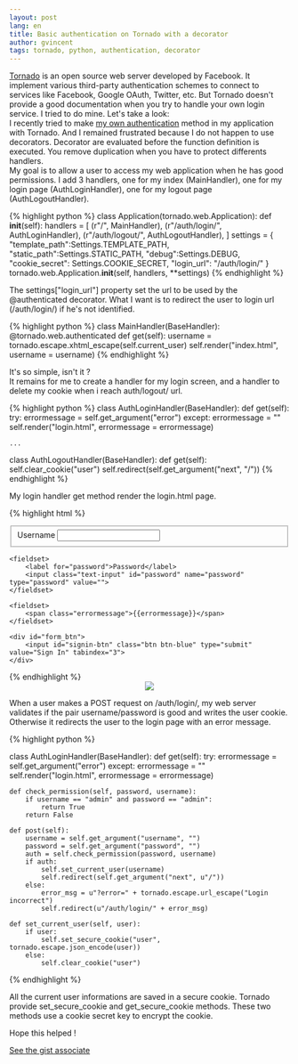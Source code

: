 ```yaml
---
layout: post
lang: en
title: Basic authentication on Tornado with a decorator
author: gvincent
tags: tornado, python, authentication, decorator
---
```

<p>
<a href="http://www.tornadoweb.org/">Tornado</a> is an open source web server developed by Facebook. It implement various third-party authentication schemes to connect to services like Facebook, Google OAuth, Twitter, etc. But Tornado doesn't provide a good documentation when you try to handle your own login service. I tried to do mine. Let's take a look:
<br>
I recently tried to make <a href="/2013/02/09/Basic-authentication-on-Tornado.html">my own authentication</a> method in my application with Tornado. And I remained frustrated because I do not happen to use decorators. Decorator are evaluated before the function definition is executed. You remove duplication when you have to protect differents handlers. 
<br>
My goal is to allow a user to access my web application when he has good permissions. I add 3 handlers, one for my index (MainHandler), one for my login page (AuthLoginHandler), one for my logout page (AuthLogoutHandler). 
</p>


{% highlight python %}
class Application(tornado.web.Application):
    def __init__(self):
        handlers = [
            (r"/", MainHandler),
            (r"/auth/login/", AuthLoginHandler),
            (r"/auth/logout/", AuthLogoutHandler),
        ]
        settings = {
            "template_path":Settings.TEMPLATE_PATH,
            "static_path":Settings.STATIC_PATH,
            "debug":Settings.DEBUG,
            "cookie_secret": Settings.COOKIE_SECRET,
            "login_url": "/auth/login/"
        }
        tornado.web.Application.__init__(self, handlers, **settings)
{% endhighlight %}


The settings\["login_url"\] property set the url to be used by the @authenticated decorator. What I want is to redirect the user to login url (/auth/login/) if he's not identified.

{% highlight python %}
class MainHandler(BaseHandler):
    @tornado.web.authenticated
    def get(self):
        username = tornado.escape.xhtml_escape(self.current_user)
        self.render("index.html", username = username)
{% endhighlight %}

It's so simple, isn't it ?
<br> It remains for me to create a handler for my login screen, and a handler to delete my cookie when i reach auth/logout/ url.

{% highlight python %}
class AuthLoginHandler(BaseHandler):
    def get(self):
        try:
            errormessage = self.get_argument("error")
        except:
            errormessage = ""
        self.render("login.html", errormessage = errormessage)

    ...

class AuthLogoutHandler(BaseHandler):
    def get(self):
        self.clear_cookie("user")
        self.redirect(self.get_argument("next", "/"))
{% endhighlight %}

My login handler get method render the login.html page.

{% highlight html %}
<form action="/auth/login/" method="post" id="login_form">
    <fieldset>
        <label for="username">Username</label>
        <input class="text-input" id="username" name="username" type="text" value="">
    </fieldset>

    <fieldset>
        <label for="password">Password</label>
        <input class="text-input" id="password" name="password" type="password" value="">
    </fieldset>

    <fieldset>
        <span class="errormessage">{{errormessage}}</span>
    </fieldset>

    <div id="form_btn">
        <input id="signin-btn" class="btn btn-blue" type="submit" value="Sign In" tabindex="3">
    </div>
</form>
{% endhighlight %}

<center><img src="https://lh5.googleusercontent.com/-nfy2GESHMmI/URYyQCgy_4I/AAAAAAAAK7U/FA33XlBrjto/s299/login.png"></center>

When a user makes a POST request on /auth/login/, my web server validates if the pair username/password is good and writes the user cookie. Otherwise it redirects the user to the login page with an error message.

{% highlight python %}

class AuthLoginHandler(BaseHandler):
    def get(self):
        try:
            errormessage = self.get_argument("error")
        except:
            errormessage = ""
        self.render("login.html", errormessage = errormessage)

    def check_permission(self, password, username):
        if username == "admin" and password == "admin":
            return True
        return False

    def post(self):
        username = self.get_argument("username", "")
        password = self.get_argument("password", "")
        auth = self.check_permission(password, username)
        if auth:
            self.set_current_user(username)
            self.redirect(self.get_argument("next", u"/"))
        else:
            error_msg = u"?error=" + tornado.escape.url_escape("Login incorrect")
            self.redirect(u"/auth/login/" + error_msg)

    def set_current_user(self, user):
        if user:
            self.set_secure_cookie("user", tornado.escape.json_encode(user))
        else:
            self.clear_cookie("user")

{% endhighlight %}

All the current user informations are saved in a secure cookie. Tornado provide set_secure_cookie and get_secure_cookie methods. These two methods use a cookie secret key to encrypt the cookie.

Hope this helped !

<a href="https://gist.github.com/guillaumevincent/4771570">See the gist associate</a>
